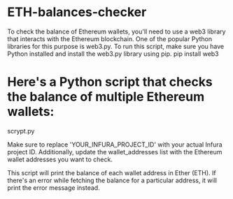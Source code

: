 # ETH-balances-checker
To check the balance of Ethereum wallets, you'll need to use a web3 library that interacts with the Ethereum blockchain. One of the popular Python libraries for this purpose is web3.py. To run this script, make sure you have Python installed and install the web3.py library using pip.
pip install web3
# Here's a Python script that checks the balance of multiple Ethereum wallets:
scrypt.py

Make sure to replace 'YOUR_INFURA_PROJECT_ID' with your actual Infura project ID. Additionally, update the wallet_addresses list with the Ethereum wallet addresses you want to check.

This script will print the balance of each wallet address in Ether (ETH). If there's an error while fetching the balance for a particular address, it will print the error message instead.
